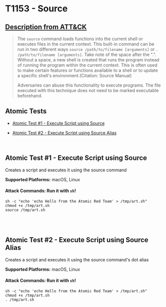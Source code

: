 # T1153 - Source
## [Description from ATT&CK](https://attack.mitre.org/wiki/Technique/T1153)
<blockquote>The <code>source</code> command loads functions into the current shell or executes files in the current context. This built-in command can be run in two different ways <code>source /path/to/filename [arguments]</code> or <code>. /path/to/filename [arguments]</code>. Take note of the space after the ".". Without a space, a new shell is created that runs the program instead of running the program within the current context. This is often used to make certain features or functions available to a shell or to update a specific shell's environment.(Citation: Source Manual)

Adversaries can abuse this functionality to execute programs. The file executed with this technique does not need to be marked executable beforehand.</blockquote>

## Atomic Tests

- [Atomic Test #1 - Execute Script using Source](#atomic-test-1---execute-script-using-source)

- [Atomic Test #2 - Execute Script using Source Alias](#atomic-test-2---execute-script-using-source-alias)


<br/>

## Atomic Test #1 - Execute Script using Source
Creates a script and executes it using the source command

**Supported Platforms:** macOS, Linux



#### Attack Commands: Run it with `sh`! 
```
sh -c "echo 'echo Hello from the Atomic Red Team' > /tmp/art.sh"
chmod +x /tmp/art.sh
source /tmp/art.sh
```





<br/>
<br/>

## Atomic Test #2 - Execute Script using Source Alias
Creates a script and executes it using the source command's dot alias

**Supported Platforms:** macOS, Linux



#### Attack Commands: Run it with `sh`! 
```
sh -c "echo 'echo Hello from the Atomic Red Team' > /tmp/art.sh"
chmod +x /tmp/art.sh
. /tmp/art.sh
```





<br/>
